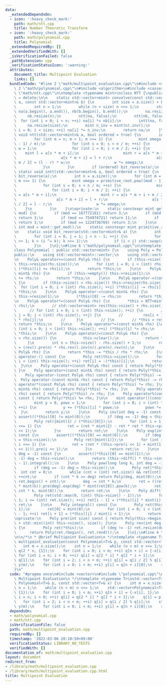 ```yaml
---
data:
  _extendedDependsOn:
  - icon: ':heavy_check_mark:'
    path: math/ntt.cpp
    title: Number Theoretic Transform
  - icon: ':heavy_check_mark:'
    path: math/polynomial.cpp
    title: Polynomial
  _extendedRequiredBy: []
  _extendedVerifiedWith: []
  _isVerificationFailed: false
  _pathExtension: cpp
  _verificationStatusIcon: ':warning:'
  attributes:
    document_title: Multipoint Evaluation
    links: []
  bundledCode: "#line 2 \"math/multipoint_evaluation.cpp\"\n#include <vector>\n#line\
    \ 2 \"math/polynomial.cpp\"\n#include <algorithm>\n#include <cassert>\n#line 3\
    \ \"math/ntt.cpp\"\n\ntemplate <typename mint>\nclass NTT {\npublic:\n    NTT()\
    \ = delete;\n\n    static std::vector<mint> convolve(const std::vector<mint>&\
    \ a, const std::vector<mint>& b) {\n        int size = a.size() + b.size() - 1;\n\
    \        int n = 1;\n        while (n < size) n <<= 1;\n        std::vector<mint>\
    \ na(a.begin(), a.end()), nb(b.begin(), b.end());\n        na.resize(n);\n   \
    \     nb.resize(n);\n        ntt(na, false);\n        ntt(nb, false);\n      \
    \  for (int i = 0; i < n; ++i) na[i] *= nb[i];\n        intt(na, false);\n   \
    \     na.resize(size);\n        mint n_inv = mint(n).inv();\n        for (int\
    \ i = 0; i < size; ++i) na[i] *= n_inv;\n        return na;\n    }\n\n    static\
    \ void ntt(std::vector<mint>& a, bool ordered = true) {\n        int n = a.size();\n\
    \        for (int m = n; m > 1; m >>= 1) {\n            mint omega = primitive_root.pow((mod\
    \ - 1) / m);\n            for (int s = 0; s < n / m; ++s) {\n                mint\
    \ w = 1;\n                for (int i = 0; i < m / 2; ++i) {\n                \
    \    mint l = a[s * m + i];\n                    mint r = a[s * m + i + m / 2];\n\
    \                    a[s * m + i] = l + r;\n                    a[s * m + i +\
    \ m / 2] = (l - r) * w;\n                    w *= omega;\n                }\n\
    \            }\n        }\n        if (ordered) bit_reverse(a);\n    }\n\n   \
    \ static void intt(std::vector<mint>& a, bool ordered = true) {\n        if (ordered)\
    \ bit_reverse(a);\n        int n = a.size();\n        for (int m = 2; m <= n;\
    \ m <<= 1) {\n            mint omega = primitive_root.pow((mod - 1) / m).inv();\n\
    \            for (int s = 0; s < n / m; ++s) {\n                mint w = 1;\n\
    \                for (int i = 0; i < m / 2; ++i) {\n                    mint l\
    \ = a[s * m + i];\n                    mint r = a[s * m + i + m / 2] * w;\n  \
    \                  a[s * m + i] = l + r;\n                    a[s * m + i + m\
    \ / 2] = l - r;\n                    w *= omega;\n                }\n        \
    \    }\n        }\n    }\n\nprivate:\n    static constexpr mint get_primitive_root(int\
    \ mod) {\n        if (mod == 167772161) return 3;\n        if (mod == 469762049)\
    \ return 3;\n        if (mod == 754974721) return 11;\n        if (mod == 998244353)\
    \ return 3;\n        if (mod == 1224736769) return 3;\n    }\n\n    static constexpr\
    \ int mod = mint::get_mod();\n    static constexpr mint primitive_root = get_primitive_root(mod);\n\
    \n    static void bit_reverse(std::vector<mint>& a) {\n        int n = a.size();\n\
    \        for (int i = 0, j = 1; j < n - 1; ++j) {\n            for (int k = n\
    \ >> 1; k > (i ^= k); k >>= 1);\n            if (i < j) std::swap(a[i], a[j]);\n\
    \        }\n    }\n};\n#line 6 \"math/polynomial.cpp\"\n\ntemplate <typename mint>\n\
    class Polynomial : public std::vector<mint> {\n    using Poly = Polynomial;\n\n\
    public:\n    using std::vector<mint>::vector;\n    using std::vector<mint>::operator=;\n\
    \n    Poly& operator+=(const Poly& rhs) {\n        if (this->size() < rhs.size())\
    \ this->resize(rhs.size());\n        for (int i = 0; i < (int) rhs.size(); ++i)\
    \ (*this)[i] += rhs[i];\n        return *this;\n    }\n\n    Poly& operator+=(const\
    \ mint& rhs) {\n        if (this->empty()) this->resize(1);\n        (*this)[0]\
    \ += rhs;\n        return *this;\n    }\n\n    Poly& operator-=(const Poly& rhs)\
    \ {\n        if (this->size() < rhs.size()) this->resize(rhs.size());\n      \
    \  for (int i = 0; i < (int) rhs.size(); ++i) (*this)[i] -= rhs[i];\n        return\
    \ *this;\n    }\n\n    Poly& operator-=(const mint& rhs) {\n        if (this->empty())\
    \ this->resize(1);\n        (*this)[0] -= rhs;\n        return *this;\n    }\n\
    \n    Poly& operator*=(const Poly& rhs) {\n        *this = NTT<mint>::convolve(*this,\
    \ rhs);\n        // std::vector<mint> res(this->size() + rhs.size() - 1);\n  \
    \      // for (int i = 0; i < (int) this->size(); ++i) {\n        //     for (int\
    \ j = 0; j < (int) rhs.size(); ++j) {\n        //         res[i + j] = (*this)[i]\
    \ * rhs[j];\n        //     }\n        // }\n        // *this = res;\n       \
    \ return *this;\n    }\n\n    Poly& operator*=(const mint& rhs) {\n        for\
    \ (int i = 0; i < (int) this->size(); ++i) (*this)[i] *= rhs;\n        return\
    \ *this;\n    }\n\n    Poly& operator/=(const Poly& rhs) {\n        if(this->size()\
    \ < rhs.size()) {\n            this->clear();\n            return *this;\n   \
    \     }\n        int n = this->size() - rhs.size() + 1;\n        return *this\
    \ = (rev().pre(n) * rhs.rev().inv(n)).pre(n).rev(n);\n    }\n\n    Poly& operator%=(const\
    \ Poly& rhs) {\n        return *this -= *this / rhs * rhs;\n    }\n\n    Poly&\
    \ operator-() const {\n        Poly ret(this->size());\n        for (int i = 0;\
    \ i < (int) this->size(); ++i) ret[i] = -(*this)[i];\n        return ret;\n  \
    \  }\n\n    Poly operator+(const Poly& rhs) const { return Poly(*this) += rhs;\
    \ }\n    Poly operator+(const mint& rhs) const { return Poly(*this) += rhs; }\n\
    \    Poly operator-(const Poly& rhs) const { return Poly(*this) -= rhs; }\n  \
    \  Poly operator-(const mint& rhs) const { return Poly(*this) -= rhs; }\n    Poly\
    \ operator*(const Poly& rhs) const { return Poly(*this) *= rhs; }\n    Poly operator*(const\
    \ mint& rhs) const { return Poly(*this) *= rhs; }\n    Poly operator/(const Poly&\
    \ rhs) const { return Poly(*this) /= rhs; }\n    Poly operator%(const Poly& rhs)\
    \ const { return Poly(*this) %= rhs; }\n\n    mint operator()(const mint& x) {\n\
    \        mint y = 0, powx = 1;\n        for (int i = 0; i < (int) this->size();\
    \ ++i) {\n            y += (*this)[i] * powx;\n            powx *= x;\n      \
    \  }\n        return y;\n    }\n\n    Poly inv(int deg = -1) const {\n       \
    \ assert((*this)[0] != mint(0));\n        if (deg == -1) deg = this->size();\n\
    \        Poly ret({mint(1) / (*this)[0]});\n        for (int i = 1; i < deg; i\
    \ <<= 1) {\n            ret = (ret * mint(2) - ret * ret * this->pre(i << 1)).pre(i\
    \ << 1);\n        }\n        return ret;\n    }\n\n    Poly exp(int deg = -1)\
    \ const {\n        assert((*this)[0] == mint(0));\n        if (deg == -1) deg\
    \ = this->size();\n        Poly ret({mint(1)});\n        for (int i = 1; i < deg;\
    \ i <<= 1) {\n            ret = (ret * (this->pre(i << 1) + mint(1) - ret.log(i\
    \ << 1))).pre(i << 1);\n        }\n        return ret;\n    }\n\n    Poly log(int\
    \ deg = -1) const {\n        assert((*this)[0] == mint(1));\n        if (deg ==\
    \ -1) deg = this->size();\n        return (this->diff() * this->inv(deg)).pre(deg\
    \ - 1).integral();\n    }\n\n    Poly pow(long long k, int deg = -1) const {\n\
    \        if (deg == -1) deg = this->size();\n        Poly ret(*this);\n      \
    \  int cnt = 0;\n        while (cnt < (int) ret.size() && ret[cnt] == mint(0))\
    \ ++cnt;\n        if (cnt * k >= deg) return Poly(deg, mint(0));\n        ret.erase(ret.begin(),\
    \ ret.begin() + cnt);\n        deg -= cnt * k;\n        ret = ((ret * mint(ret[0]).inv()).log(deg)\
    \ * mint(k)).pre(deg).exp(deg) * mint(ret[0]).pow(k);\n        ret.insert(ret.begin(),\
    \ cnt * k, mint(0));\n        return ret;\n    }\n\n    Poly diff() const {\n\
    \        Poly ret(std::max(0, (int) this->size() - 1));\n        for (int i =\
    \ 1; i <= (int) ret.size(); ++i) ret[i - 1] = (*this)[i] * mint(i);\n        return\
    \ ret;\n    }\n\n    Poly integral() const {\n        Poly ret(this->size() +\
    \ 1);\n        ret[0] = mint(0);\n        for (int i = 0; i < (int) ret.size()\
    \ - 1; ++i) ret[i + 1] = (*this)[i] / mint(i + 1);\n        return ret;\n    }\n\
    \nprivate:\n    Poly pre(int size) const { return Poly(this->begin(), this->begin()\
    \ + std::min((int) this->size(), size)); }\n\n    Poly rev(int deg = -1) const\
    \ {\n        Poly ret(*this);\n        if (deg != -1) ret.resize(deg, 0);\n  \
    \      return Poly(ret.rbegin(), ret.rend());\n    }\n};\n#line 4 \"math/multipoint_evaluation.cpp\"\
    \n\n/*\n * @brief Multipoint Evaluation\n */\ntemplate <typename T>\nstd::vector<T>\
    \ multipoint_evaluation(const Polynomial<T>& p, const std::vector<T>& x) {\n \
    \   int m = x.size();\n    int n = 1;\n    while (n < m) n <<= 1;\n    std::vector<Polynomial<T>>\
    \ q(2 * n, {1});\n    for (int i = 0; i < m; ++i) q[n + i] = {-x[i], 1};\n   \
    \ for (int i = n; i > 0; ++i) q[i] = q[2 * i] * q[2 * i + 1];\n    q[1] = p %\
    \ q[1];\n    for (int i = 2; i < n + m; ++i) q[i] = q[i / 2] % q[i];\n    std::vector<T>\
    \ y(m);\n    for (int i = 0; i < m; ++i) y[i] = q[n + i][0];\n    return y;\n\
    }\n"
  code: "#pragma once\n#include <vector>\n#include \"polynomial.cpp\"\n\n/*\n * @brief\
    \ Multipoint Evaluation\n */\ntemplate <typename T>\nstd::vector<T> multipoint_evaluation(const\
    \ Polynomial<T>& p, const std::vector<T>& x) {\n    int m = x.size();\n    int\
    \ n = 1;\n    while (n < m) n <<= 1;\n    std::vector<Polynomial<T>> q(2 * n,\
    \ {1});\n    for (int i = 0; i < m; ++i) q[n + i] = {-x[i], 1};\n    for (int\
    \ i = n; i > 0; ++i) q[i] = q[2 * i] * q[2 * i + 1];\n    q[1] = p % q[1];\n \
    \   for (int i = 2; i < n + m; ++i) q[i] = q[i / 2] % q[i];\n    std::vector<T>\
    \ y(m);\n    for (int i = 0; i < m; ++i) y[i] = q[n + i][0];\n    return y;\n}"
  dependsOn:
  - math/polynomial.cpp
  - math/ntt.cpp
  isVerificationFile: false
  path: math/multipoint_evaluation.cpp
  requiredBy: []
  timestamp: '2022-03-06 20:10:50+09:00'
  verificationStatus: LIBRARY_NO_TESTS
  verifiedWith: []
documentation_of: math/multipoint_evaluation.cpp
layout: document
redirect_from:
- /library/math/multipoint_evaluation.cpp
- /library/math/multipoint_evaluation.cpp.html
title: Multipoint Evaluation
---
```

